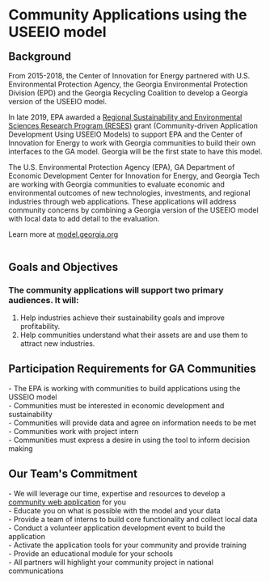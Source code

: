 
<h1 style="overflow:auto">Community Applications using the USEEIO model</h1>

<div class="rightside fullMobile">

</div>

<div style="overflow: auto">
<h2 style="margin-top:0px">Background</h2>
<p>
From 2015-2018, the Center of Innovation for Energy partnered with U.S. Environmental Protection Agency, the Georgia Environmental Protection Division (EPD) and the Georgia Recycling Coalition to develop a
  Georgia version of the USEEIO model.
</p>

<p>
  In late 2019, EPA awarded a <a href="https://www.epa.gov/research/regional-sustainability-and-environmental-sciences-research-program-reses">Regional Sustainability and Environmental Sciences Research Program (RESES)</a> grant
(Community-driven Application Development Using USEEIO Models) to support EPA and the Center of Innovation for Energy to work with Georgia communities to build their own interfaces to the GA model.
  Georgia will be the first state to have this model.
</p>

<p>
  The U.S. Environmental Protection Agency (EPA), GA Department of Economic Development Center for Innovation for Energy,
  and Georgia Tech are working with Georgia communities to evaluate economic and environmental outcomes of new technologies,
  investments, and regional industries through web applications. These applications will address community concerns by combining a Georgia version of the USEEIO model with local data to add detail to the evaluation.​
</p>

<p>
  Learn more at <a href="https://model.georgia.org/io/">model.georgia.org</a>
</p>
</div>

<h2>Goals and Objectives</h2>
<h3>The community applications will support two primary audiences. It will:</h3>
<ol>
<li>Help industries achieve their sustainability goals and improve profitability.</li>
<li>Help communities understand what their assets are and use them to attract new industries.</li>
</ol>

<div style="display:none">
      <h2>Timeline</h2>
        - Winter/Spring 2019/2020 - Community on boarding  <BR>
        - Spring 2020 - Team and community planning <BR>
        - Summer 2020 - Component development (interns) <BR>
        - Fall 2020 - Application development <BR>
        - Winter 2020 and Spring 2021 - Education and use <BR>
</div>

<div>
    <h2>Participation Requirements for GA Communities</h2>
    - The EPA is working with communities to build applications using the USSEIO model<BR>
    - Communities must be interested in economic development and sustainability<BR>
    - Communities will provide data and agree on information needs to be met<BR>
    - Communities work with project intern<BR>
    - Communities must express a desire in using the tool to inform decision making<BR>
</div>

<div>
    <h2>Our Team's Commitment</h2>
    <!--
    <img src="../../img/logo/epa.png" style="width:100px; float:left; margin-right: 20px">
    <img src="../../img/logo/georgia.png" style="width:120px; float:left; margin-top: -4px">
    <img src="../../img/logo/gatech.png" style="width:120px; float:left; margin-top: -4px"><BR>
    -->
    - We will leverage our time, expertise and resources to develop a <a href="../../io/tools">community web application</a> for you<BR>
    - Educate you on what is possible with the model and your data<BR>
    - Provide a team of interns to build core functionality and collect local data<BR>
    - Conduct a volunteer application development event to build the application<BR>
    - Activate the application tools for your community and provide training<BR>
    - Provide an educational module for your schools <BR>
    - All partners will highlight your community project in national communications
</div>



<!--


Project Interns​
​
Community Data Collection​
Hands on role for individuals working in communities to collect and prepare data for analysis.​

Community Material Flow Analysis 
https://model.georgia.org/community/interns/#community-material-flow
Our material flow intern will​
process community data using Python to create interactive supply chain visualizations.​

New Technology Scenario Analysis 
https://model.georgia.org/community/interns/#scenario-analysis
Our technology scenario intern will build R Language tools to convey industry purchases, resource use and emissions. ​
-->